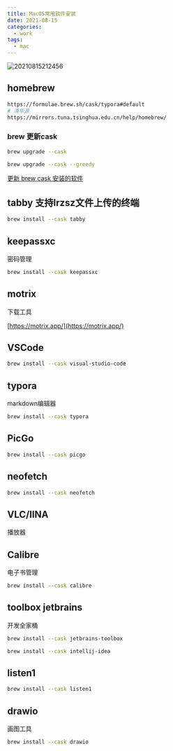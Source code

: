 ```yaml
---
title: MacOS常用软件安装
date: 2021-08-15
categories:
  - work
tags:
  - mac
---
```



![20210815212456](https://cdn.jsdelivr.net/gh/qbmzc/images/2021/20210815212456.jpg)

<!-- more -->

## homebrew

```bash
https://formulae.brew.sh/cask/typora#default
# 清华源
https://mirrors.tuna.tsinghua.edu.cn/help/homebrew/
```

### brew 更新cask

```bash
brew upgrade --cask

brew upgrade --cask --greedy
```

[更新 brew cask 安装的软件](https://stackoverflow.com/questions/31968664/upgrade-all-the-casks-installed-via-homebrew-cask)
## tabby 支持lrzsz文件上传的终端


```bash
brew install --cask tabby
```

## keepassxc

密码管理

```bash
brew install --cask keepassxc
```

## motrix

下载工具

[https://motrix.app/](https://motrix.app/)

## VSCode

```bash
brew install --cask visual-studio-code
```

## typora

markdown编辑器

```bash
brew install --cask typora
```

## PicGo

```bash
brew install --cask picgo
```

## neofetch

```bash
brew install --cask neofetch
```

## VLC/IINA

播放器

## Calibre

电子书管理

````bash
brew install --cask calibre
````

## toolbox jetbrains

开发全家桶

```bash
brew install --cask jetbrains-toolbox

brew install --cask intellij-idea
```

## listen1

```bash
brew install --cask listen1
```

## drawio

画图工具

```bash
brew install --cask drawio
```